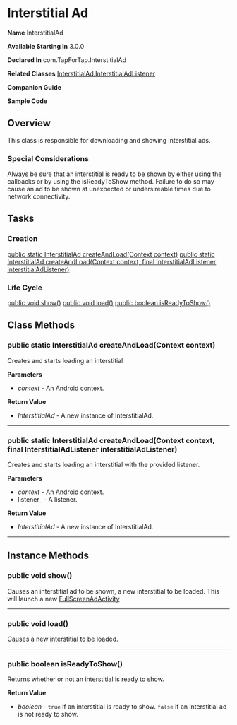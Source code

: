 # Interstitial Ad

**Name** InterstitialAd

**Available Starting In**   3.0.0

**Declared In**    com.TapForTap.InterstitialAd

**Related Classes**  [InterstitialAd.InterstitialAdListener](interstitial_ad_listener.md)

**Companion Guide** 

**Sample Code**      

## Overview

This class is responsible for downloading and showing interstitial ads.

### Special Considerations

Always be sure that an interstitial is ready to be shown by either using the callbacks or by using the isReadyToShow method. Failure to do so may cause an ad to be shown at unexpected or undersireable times due to network connectivity.

## Tasks

### Creation
[public static InterstitialAd createAndLoad(Context context)](public-static-InterstitialAd-createAndLoad-Context-context)
[public static InterstitialAd createAndLoad(Context context, final InterstitialAdListener interstitialAdListener)](public-static-InterstitialAd-createAndLoadContext-context-final-InterstitialAdListener-interstitialAdListener)

### Life Cycle
[public void show()](public-void-show)
[public void load()](public-void-load)
[public boolean isReadyToShow()](public-boolean-isReadyToShow)

## Class Methods
### public static InterstitialAd createAndLoad(Context context)

Creates and starts loading an interstitial

**Parameters**

  - _context_ - An Android context.

**Return Value**

  - _InterstitialAd_ - A new instance of InterstitialAd.

---

### public static InterstitialAd createAndLoad(Context context, final InterstitialAdListener interstitialAdListener)

Creates and starts loading an interstitial with the provided listener.

**Parameters**

  - _context_ - An Android context.
  - listener_ - A listener.

**Return Value**

  - _InterstitialAd_ - A new instance of InterstitialAd.

---

## Instance Methods
### public void show()

Causes an interstitial ad to be shown, a new interstitial to be loaded. This will launch a new [FullScreenAdActivity]()

---

### public void load()

Causes a new interstitial to be loaded.

---

### public boolean isReadyToShow()

Returns whether or not an interstitial is ready to show.

**Return Value**

  - _boolean_ - `true` if an interstitial is ready to show. `false` if an interstitial ad is not ready to show.


